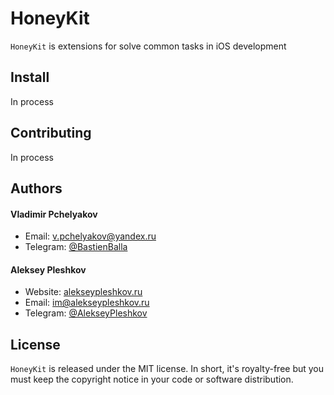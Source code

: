 # HoneyKit

`HoneyKit` is extensions for solve common tasks in iOS development

## Install

In process

## Contributing

In process

## Authors

#### Vladimir Pchelyakov
* Email: [v.pchelyakov@yandex.ru](mailto:v.pchelyakov@yandex.ru)
* Telegram: [@BastienBalla](https://t.me/BastienBalla)

#### Aleksey Pleshkov
* Website: [alekseypleshkov.ru](https://alekseypleshkov.ru)
* Email: [im@alekseypleshkov.ru](mailto:im@alekseypleshkov.ru)
* Telegram: [@AlekseyPleshkov](https://t.me/AlekseyPleshkov)

## License

`HoneyKit` is released under the MIT license. In short, it's royalty-free but you must keep the copyright notice in your code or software distribution.
